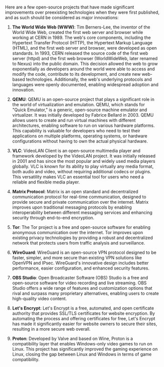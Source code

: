 Here are a few open-source projects that have made significant improvements over preexisting technologies when they were first published, and as such should be considered as major innovations:

1. **The World Wide Web (WWW)**: Tim Berners-Lee, the inventor of the World Wide Web, created the first web server and browser while working at CERN in 1989. The web's core components, including the Hypertext Transfer Protocol (HTTP), the Hypertext Markup Language (HTML), and the first web server and browser, were developed as open standards. In 1993, CERN released the source code of the first web server (httpd) and the first web browser (WorldWideWeb, later renamed to Nexus) into the public domain. This decision allowed the web to grow exponentially as developers around the world were able to access and modify the code, contribute to its development, and create new web-based technologies. Additionally, the web's underlying protocols and languages were openly documented, enabling widespread adoption and innovation.

1. **QEMU**: QEMU is an open-source project that plays a significant role in the world of virtualization and emulation. QEMU, which stands for "Quick Emulator," is a generic, open-source machine emulator and virtualizer. It was initially developed by Fabrice Bellard in 2003. QEMU allows users to create and run virtual machines with different architectures, enabling software to run on various hardware platforms. This capability is valuable for developers who need to test their applications on multiple platforms, operating systems, or hardware configurations without having to own the actual physical hardware.

1. **VLC**: VideoLAN Client is an open-source multimedia player and framework developed by the VideoLAN project. It was initially released in 2001 and has since the most popular and widely used media players globally. VLC is known for its ability to play virtually any media format, both audio and video, without requiring additional codecs or plugins. This versatility makes VLC an essential tool for users who need a reliable and flexible media player.

1. **Matrix Protocol**: Matrix is an open standard and decentralized communication protocol for real-time communication, designed to provide secure and private communication over the internet. Matrix improves upon traditional messaging protocols by enabling interoperability between different messaging services and enhancing security through end-to-end encryption.

1. **Tor**: The Tor project is a free and open-source software for enabling anonymous communication over the internet. Tor improves upon existing privacy technologies by providing a robust and decentralized network that protects users from traffic analysis and surveillance.

1. **WireGuard**: WireGuard is an open-source VPN protocol designed to be faster, simpler, and more secure than existing VPN solutions like OpenVPN and IPsec. WireGuard's innovative design includes better performance, easier configuration, and enhanced security features.

1. **OBS Studio**: Open Broadcaster Software (OBS) Studio is a free and open-source software for video recording and live streaming. OBS Studio offers a wide range of features and customization options that rival and surpass many proprietary alternatives, enabling users to create high-quality video content.

1. **Let's Encrypt**: Let's Encrypt is a free, automated, and open certificate authority that provides SSL/TLS certificates for website encryption. By automating the process and offering certificates for free, Let's Encrypt has made it significantly easier for website owners to secure their sites, resulting in a more secure web overall.

1. **Proton**: Developed by Valve and based on Wine, Proton is a compatibility layer that enables Windows-only video games to run on Linux. This project has significantly improved the gaming experience on Linux, closing the gap between Linux and Windows in terms of game compatibility.
